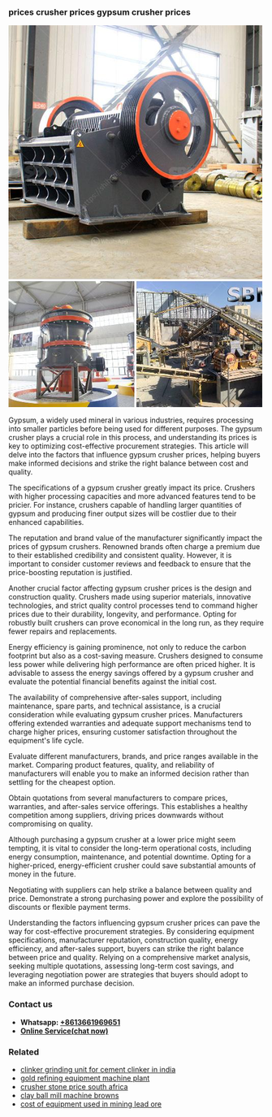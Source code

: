 <h3>prices crusher prices gypsum crusher prices</h3><img src='1703042334.jpg' alt=''><p>Gypsum, a widely used mineral in various industries, requires processing into smaller particles before being used for different purposes. The gypsum crusher plays a crucial role in this process, and understanding its prices is key to optimizing cost-effective procurement strategies. This article will delve into the factors that influence gypsum crusher prices, helping buyers make informed decisions and strike the right balance between cost and quality.</p><p>The specifications of a gypsum crusher greatly impact its price. Crushers with higher processing capacities and more advanced features tend to be pricier. For instance, crushers capable of handling larger quantities of gypsum and producing finer output sizes will be costlier due to their enhanced capabilities.</p><p>The reputation and brand value of the manufacturer significantly impact the prices of gypsum crushers. Renowned brands often charge a premium due to their established credibility and consistent quality. However, it is important to consider customer reviews and feedback to ensure that the price-boosting reputation is justified.</p><p>Another crucial factor affecting gypsum crusher prices is the design and construction quality. Crushers made using superior materials, innovative technologies, and strict quality control processes tend to command higher prices due to their durability, longevity, and performance. Opting for robustly built crushers can prove economical in the long run, as they require fewer repairs and replacements.</p><p>Energy efficiency is gaining prominence, not only to reduce the carbon footprint but also as a cost-saving measure. Crushers designed to consume less power while delivering high performance are often priced higher. It is advisable to assess the energy savings offered by a gypsum crusher and evaluate the potential financial benefits against the initial cost.</p><p>The availability of comprehensive after-sales support, including maintenance, spare parts, and technical assistance, is a crucial consideration while evaluating gypsum crusher prices. Manufacturers offering extended warranties and adequate support mechanisms tend to charge higher prices, ensuring customer satisfaction throughout the equipment's life cycle.</p><p>Evaluate different manufacturers, brands, and price ranges available in the market. Comparing product features, quality, and reliability of manufacturers will enable you to make an informed decision rather than settling for the cheapest option.</p><p>Obtain quotations from several manufacturers to compare prices, warranties, and after-sales service offerings. This establishes a healthy competition among suppliers, driving prices downwards without compromising on quality.</p><p>Although purchasing a gypsum crusher at a lower price might seem tempting, it is vital to consider the long-term operational costs, including energy consumption, maintenance, and potential downtime. Opting for a higher-priced, energy-efficient crusher could save substantial amounts of money in the future.</p><p>Negotiating with suppliers can help strike a balance between quality and price. Demonstrate a strong purchasing power and explore the possibility of discounts or flexible payment terms.</p><p>Understanding the factors influencing gypsum crusher prices can pave the way for cost-effective procurement strategies. By considering equipment specifications, manufacturer reputation, construction quality, energy efficiency, and after-sales support, buyers can strike the right balance between price and quality. Relying on a comprehensive market analysis, seeking multiple quotations, assessing long-term cost savings, and leveraging negotiation power are strategies that buyers should adopt to make an informed purchase decision.</p><h3>Contact us</h3><ul><li><strong>Whatsapp:&nbsp;<a href="https://wa.me/8613661969651">+8613661969651</a></strong></li><li><a href="https://swt.shibang-china.com/?git&amp;zhl&amp;prices crusher prices gypsum crusher prices"><strong>Online Service(chat now)</strong></a></li></ul><h3>Related</h3><ul><li><a href='clinker grinding unit for cement clinker in india.md'>clinker grinding unit for cement clinker in india</a></li><li><a href='gold refining equipment machine plant.md'>gold refining equipment machine plant</a></li><li><a href='crusher stone price south africa.md'>crusher stone price south africa</a></li><li><a href='clay ball mill machine browns.md'>clay ball mill machine browns</a></li><li><a href='cost of equipment used in mining lead ore.md'>cost of equipment used in mining lead ore</a></li></ul>